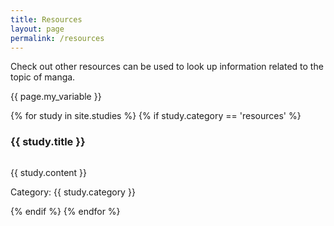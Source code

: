 ```yaml
---
title: Resources
layout: page
permalink: /resources
---
```

Check out other resources can be used to look up information related to the topic of manga.

{{ page.my_variable }}

{% for study in site.studies %}
{% if study.category == 'resources' %}
<h3>{{ study.title }}</h3>
<p><img src="{{ study.category }}" alt="" /></p>
<p>{{ study.content }}</p>
<p>Category: {{ study.category }}</p>
{% endif %}
{% endfor %}